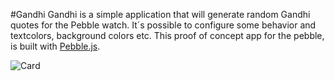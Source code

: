 #Gandhi
Gandhi is a simple application that will generate random Gandhi quotes for the Pebble watch. 
It´s possible to configure some behavior and textcolors, background colors etc.
This proof of concept app for the pebble, is built with [Pebble.js](http://pebble.github.io/pebblejs/).

![Card](http://carleson.github.io/Pebble/Gandhi/images/main_example.png)

